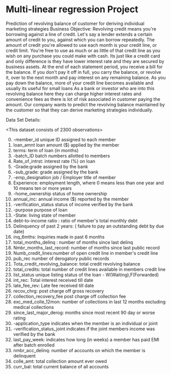 # Multi-linear regression Project
Prediction of revolving balance of customer for deriving individual marketing strategies
Business Objective:
  Revolving credit means you're borrowing against a line of credit. Let's say a lender extends a certain amount of credit to you, against which you can borrow  repeatedly. The amount of credit you're allowed to use each month is your credit line, or credit limit. You're free to use as much or as little of that credit line as you wish on any purchase you could make with cash. Its just like a credit card and only difference is they have lower interest rate and they are secured by business assets.
  At the end of each statement period, you receive a bill for the balance. If you don't pay it off in full, you carry the balance, or revolve it, over to the next month and pay interest on any remaining balance. As you pay down the balance, more of your credit line becomes available and usually its useful for small loans
  As a bank or investor who are into this revolving balance here they can charge higher interest rates and convenience fees as there is lot of risk associated in customer paying the amount. Our company wants to predict the revolving balance maintained by the customer so that they can derive marketing strategies individually.

Data Set Details:

<This dataset consists of 2300 observations>

0)	-member_id unique ID assigned to each member
1)	loan_amnt loan amount ($) applied by the member
2)	terms:  term of loan (in months)
3)	-batch_ID batch numbers allotted to members
4)	Rate_of_intrst:  interest rate (%) on loan
5)	-Grade:grade assigned by the bank
6)	-sub_grade: grade assigned by the bank
7)	-emp_designation job / Employer title of member
8)	Experience: employment length, where 0 means less than one year and 10 means ten or more years
9)	-home_ownership status of home ownership
10)	annual_inc: annual income ($) reported by the member
11)	-verification_status status of income verified by the bank
12)	-purpose purpose of loan
13)	-State: living state of member
14)	debt-to-income ratio : ratio of member's total monthly debt
15)	Delinquency of past 2 years:  ( failure to pay an outstanding debt by due date)
16)	inq_6mths: Inquiries made in past 6 months
17)	total_months_delinq : number of months since last delinq
18)	Nmbr_months_last_record: number of months since last public record
19)	Numb_credit_lines:number of open credit line in member's credit line
20)	pub_rec number of derogatory public records
21)	Tota_credit_revolving_balance: total credit revolving balance
22)	total_credits: total number of credit lines available in members credit line
23)	list_status unique listing status of the loan - W(Waiting),F(Forwarded)
24)	int_rec: Total interest received till date
25)	late_fee_rev: Late fee received till date
26)	recov_chrg: post charge off gross recovery
27)	collection_recovery_fee post charge off collection fee
28)	exc_med_colle_12mon: number of collections in last 12 months excluding medical collections
29)	since_last_major_derog: months since most recent 90 day or worse rating
30)	-application_type indicates when the member is an individual or joint
31)	-verification_status_joint indicates if the joint members income was verified by the bank
32)	last_pay_week: indicates how long (in weeks) a member has paid EMI after batch enrolled
33)	nmbr_acc_delinq: number of accounts on which the member is delinquent
34)	colle_amt: total collection amount ever owed
35)	curr_bal: total current balance of all accounts
